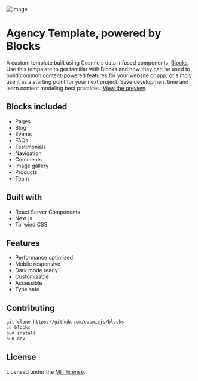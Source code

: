![image](https://github.com/cosmicjs/agency-template/assets/26257029/e74694d3-eec3-429b-98b1-7fd14b9b89e6)

# Agency Template, powered by Blocks

A custom template built using Cosmic's data infused components, [Blocks](https://github.com/cosmicjs/blocks). Use this tempalate to get familiar with Blocks and how they can be used to build common content-powered features for your website or app, or simply use it as a starting point for your next project. Save development time and learn content modeling best practices.
[View the preview](https://cosmic-agency-template.vercel.app/).

## Blocks included

- Pages
- Blog
- Events
- FAQs
- Testimonials
- Navigation
- Comments
- Image gallery
- Products
- Team

## Built with

- React Server Components
- Next.js
- Tailwind CSS

## Features
- Performance optimized
- Mobile responsive
- Dark mode ready
- Customizable
- Accessible
- Type safe

## Contributing

```bash
git clone https://github.com/cosmicjs/blocks
cd blocks
bun install
bun dev
```

## License

Licensed under the [MIT license](https://github.com/cosmicjs/blocks/blob/main/LICENSE).
